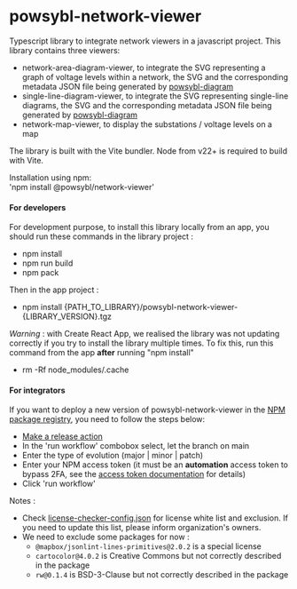 # powsybl-network-viewer

Typescript library to integrate network viewers in a javascript project.
This library contains three viewers: 
- network-area-diagram-viewer, to integrate the SVG representing a graph of voltage levels within a network, the SVG and the corresponding metadata JSON file being generated by [powsybl-diagram](https://github.com/powsybl/powsybl-diagram)
- single-line-diagram-viewer, to integrate the SVG representing single-line diagrams, the SVG and the corresponding metadata JSON file being generated by  [powsybl-diagram](https://github.com/powsybl/powsybl-diagram)
- network-map-viewer, to display the substations / voltage levels on a map

The library is built with the Vite bundler.
Node from v22+ is required to build with Vite.

Installation using npm:  
'npm install @powsybl/network-viewer'

#### For developers

For development purpose, to install this library locally from an app, you should run these commands in the library project :
- npm install
- npm run build
- npm pack

Then in the app project :
- npm install {PATH_TO_LIBRARY}/powsybl-network-viewer-{LIBRARY_VERSION}.tgz

_Warning_ : with Create React App, we realised the library was not updating correctly if you try to install the library multiple times.
To fix this, run this command from the app **after** running "npm install"
- rm -Rf node_modules/.cache

#### For integrators

If you want to deploy a new version of powsybl-network-viewer in the [NPM package registry](https://www.npmjs.com/package/@powsybl/powsybl-network-viewer),
you need to follow the steps below:

- [Make a release action](https://github.com/powsybl/powsybl-network-viewer/actions/workflows/release.yml)
- In the 'run workflow' combobox select, let the branch on main
- Enter the type of evolution (major | minor | patch)
- Enter your NPM access token (it must be an **automation** access token to bypass 2FA, see the [access token documentation](https://docs.npmjs.com/creating-and-viewing-access-tokens) for details)
- Click 'run workflow'

Notes :
* Check [license-checker-config.json](license-checker-config.json) for license white list and exclusion.
  If you need to update this list, please inform organization's owners.
* We need to exclude some packages for now :
    * `@mapbox/jsonlint-lines-primitives@2.0.2` is a special license
    * `cartocolor@4.0.2` is Creative Commons but not correctly described in the package
    * `rw@0.1.4` is BSD-3-Clause but not correctly described in the package
